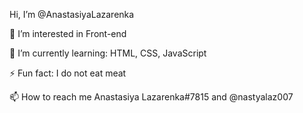 Hi, I’m @AnastasiyaLazarenka

👀 I’m interested in Front-end

🌱 I’m currently learning: HTML, CSS, JavaScript

⚡ Fun fact: I do not eat meat

📫 How to reach me Anastasiya Lazarenka#7815 and @nastyalaz007
